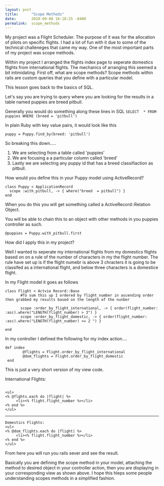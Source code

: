 ```yaml
---
layout: post
title:      "Scope Methods"
date:       2020-09-08 18:18:25 -0400
permalink:  scope_methods
---
```



My project was a Flight Scheduler. The purpose of it was for the allocation of pilots on specific flights. I had a lot of fun with it due to some of the technical challeneges that came my way. One of the most important parts of my project was scope methods. 

Within my project I arranged the flights index page to seperate domestics flights from international flights. The mechanics of arranging this seemed a bit intimidating. First off, what are scope methods? Scope methods within rails are custom queries that you define with a particular model. 

This lesson goes back to the basics of SQL. 

Let's say you are trying to query where you are looking for the results in a table named puppies are breed pitbull.

Generally you would do something along these lines in SQL
```SELECT  * FROM puppies WHERE (breed = 'pitbull')```

In plain Ruby with key value pairs, it would look like this 

`puppy = Puppy.find_by(breed: 'pitbull')`


So breaking this down.....
1) We are selecting from a table called 'puppies'
2) We are focusing a a particular column called 'breed'
3) Lastly we are selecting any puppy id that has a breed classifiaction as pitbull.


How would you define this in your Puppy model using ActiveRecord?


```
class Puppy < ApplicationRecord
  scope :with_pitbull, -> { where("breed  = pitbull") }
end
```


When you do this you will get something called a ActiveRecord::Relation Object.


You will be able to chain this to an object with other methods in you puppies controller as such.

`@puppies = Puppy.with_pitbull.first`


How did I apply this in my project?

Well I wanted to seperate my international flights from my domestics flights based on on a rule of the number of characters in my the flight number. The rule have set up is if the flight numebr is above 3 chracters it is going to be classifed as a international flight, and below three characters is a domestice flight.

In my Flight model it goes as follows

```
class Flight < Actvie Record::Base
       #To sum this up I ordered by flight_number in ascending order then grabbed my results based on the length of the nunber
			 
       scope :order_by_flight_international, -> { order(flight_number: :asc).where("LENGTH(flight_number) > 3") }
       scope :order_by_flight_domestic, -> { order(flight_number: :asc).where("LENGTH(flight_number) <= 2 ") }

end
```

In my controller I defined the following for my index action....


```
def index
        @flights = Flight.order_by_flight_international
        @dom_flights = Flight.order_by_flight_domestic
 end
```


This is just a very short version of my view code.

International Flights:
```

<ul>
<% @flghts.each do |flight| %>
     <li><% flight.flight_number %></li>
<% end %>
</ul>

```

-------------------------------------------------------------------------------------------------------------

```
Domestics Flights:
<ul>
<% @dom_flights.each do |flight| %>
     <li><% flight.flight_number %></li>
<% end %>
</ul>
```





From here you will run you rails sever and see the result.

Basically you are defining the scope method in your model, attaching the method to desired object in your controller action, then you are displaying in your corresponding view as shown above. I hope this hleps some people understanding scopes methods in a simplified fashion.









